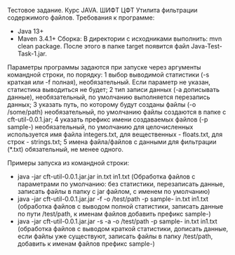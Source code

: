 Тестовое задание. Курс JAVA. ШИФТ ЦФТ
Утилита фильтрации содержимого файлов.
Требования к программе:
- Java 13+
- Maven 3.4.1+
Сборка:
В директории с исходниками выполнить: mvn clean package. После этого в папке target появится файл Java-Test-Task-1.jar.

Параметры программы задаются при запуске через аргументы командной строки, по порядку:
1 выбор выводимой статистики (-s краткая или -f полная), необязательный. Если параметр не указан, статистика выводиться не будет;
2 тип записи данных (-a дописывать данные), необязательный, по умолчанию выполняется перезапись данных;
3 указать путь, по которому будут созданы файлы (-o /some/path) необязательный, по умолчанию файлы создаются в папке с cft-util-0.0.1.jar;
4 указать префикс имени создаваемых файлов (-p sample-) необязательный, по умолчанию для целочисленных используется имя файла integers.txt, для вещественных - floats.txt, для строк - strings.txt;
5 имена файла/файлов с данными для фильтрации (*.txt) обязательный, не менее одного.

Примеры запуска из командной строки:
- java -jar cft-util-0.0.1.jar.jar in.txt in1.txt (Обработка файлов с параметрами по умолчанию: без статистики, перезаписать данные, записать файлы в папку с jar файлом, с именем по умолчанию)
- java -jar cft-util-0.0.1.jar.jar -f -o /test/path -p sample- in.txt in1.txt (обработка файлов с выводом полной статистики, записать данные по пути /test/path, к именам файлов добавить префикс sample-)
- java -jar cft-util-0.0.1.jar.jar -s -a -o /test/path -p sample- in.txt in1.txt (обработка файлов с выводом краткой статистики, дописать данные, если файлы уже существуют, записать файлы в папку /test/path, добавить к именам файлов префикс sample-)